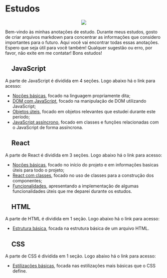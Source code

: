 # Estudos

<p align="center">
    <img src="https://skillicons.dev/icons?i=js,react,html,css" />
</p>

Bem-vindo às minhas anotações de estudo. Durante meus estudos, gosto de criar arquivos markdown para concentrar as informações que considero importantes para o futuro. Aqui você vai encontrar todas essas anotações. Espero que seja útil para você também! Qualquer sugestão ou erro, por favor, não exite em me contatar! Bons estudos! 

## <img src="https://skillicons.dev/icons?i=js" width="15px"/> JavaScript 

A parte de JavaScript é dividida em 4 seções. Logo abaixo há o link para acesso: 

- [Noções básicas](javascript/anotacoes_javascript.md), focado na linguagem propriamente dita;
- [DOM com JavaScript](javascript/anotacoes_javascript_dom.md), focado na manipulação de DOM utilizando JavaScript;
- [Objetos úteis](javascript/anotacoes_javascript_objetos_relevantes.md), focado em objetos relevantes que estudei durante este período;
- [JavaScript assíncrono](javascript/anotacoes_javascript_assincrono.md), focado em classes e funções relacionadas com o JavaScript de forma assíncrona.

## <img src="https://skillicons.dev/icons?i=react" width="15px"/> React 

A parte de React é dividida em 3 seções. Logo abaixo há o link para acesso:

- [Noções básicas](react/anotacoes_react.md), focado no início do projeto e em informações basicas úteis para todo o projeto;
- [React com classes](react/anotacoes_react_classe.md), focado no uso de classes para a construção dos componentes;
- [Funcionalidades](react/anotacoes_react_funcionalidades.md), apresentando a implementação de algumas funcionalidades úteis que me deparei durante os estudos.

## <img src="https://skillicons.dev/icons?i=html" width="15px"/> HTML 

A parte de HTML é dividida em 1 seção. Logo abaixo há o link para acesso:

- [Estrutura básica](html/anotacoes_html.md), focada na estrutura básica de um arquivo HTML.

## <img src="https://skillicons.dev/icons?i=css" width="15px"/> CSS 

A parte de CSS é dividida em 1 seção. Logo abaixo há o link para acesso:

- [Estilizações básicas](css/anotacoes_css.md), focada nas estilizações mais básicas que o CSS define.